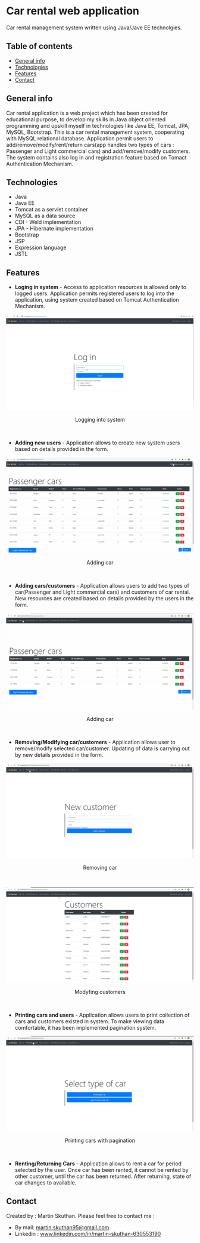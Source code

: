 # Car rental web application 
Car rental management system written using Java/Jave EE technolgies.

## Table of contents
* [General info](#general-info)
* [Technologies](#technologies)
* [Features](#features)
* [Contact](#contact)

## General info
Car rental application is a web project which has been created for educational purpose, to develop my skills in Java object oriented programming and upskill myself in technologies like Java EE, Tomcat, JPA, MySQL, Bootstrap. This is a car rental  management system, cooperating with MySQL relational database. Application permit users to add/remove/modify/rent/return cars(app handles two types of cars : Passenger and Light commercial cars) and add/remove/modify customers. The system contains also log in and registration feature based on Tomact Authentication Mechanism. 

## Technologies
* Java
* Java EE
* Tomcat as a servlet container
* MySQL as a data source
* CDI - Weld implementation
* JPA - Hibernate implementation
* Bootstrap
* JSP
* Expression language 
* JSTL

## Features
* **Loging in system** - Access to application resources is allowed only to logged users. Application permits registered users to log into the application, using system created based on Tomcat Authentication Mechanism.

![Algorithm schema](./images/Logging.gif)
<div align="center">Logging into system</div>
<p>&nbsp;</p>

* **Adding new users** - Application allows to create new system users based on details provided in the form.

![Algorithm schema](./images/addingUser.gif)
<div align="center">Adding car</div>
<p>&nbsp;</p>

* **Adding cars/customers** - Application allows users to add two types of car(Passenger and Light commercial cars) and customers of car rental. New resources are created based on details provided by the users in the form. 

![Algorithm schema](./images/AddingCar.gif)
<div align="center">Adding car</div>
<p>&nbsp;</p>
                                                             
* **Removing/Modifying car/customers** - Application allows user to remove/modify selected car/customer. Updating of data is carrying out by new details provided in the form.

![Algorithm schema](./images/DeletingCar.gif)
<div align="center">Removing car</div>
<p>&nbsp;</p>

![Algorithm schema](./images/UpdatingCustomer.gif)
<div align="center">Modyfing customers</div>
<p>&nbsp;</p>

* **Printing cars and users** - Application allows users to print collection of cars and customers existed in system. To make viewing data comfortable, it has been implemented pagination system.

![Algorithm schema](./images/PrintigCars.gif)
<div align="center">Printing cars with pagination</div>
<p>&nbsp;</p>

* **Renting/Returning Cars** - Application allows to rent a car for period selected by the user. Once car has been rented, it cannot be rented by other customer, until the car has been returned. After returning, state of car changes to available.

## Contact
Created by : Martin Skuthan. Please feel free to contact me :
* By mail: martin.skuthan95@gmail.com
* Linkedin : www.linkedin.com/in/martin-skuthan-630553190

